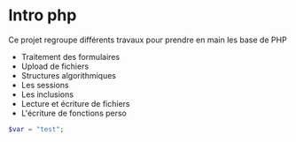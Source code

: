 # Intro php

Ce projet regroupe différents travaux pour prendre en main les base de PHP

- Traitement des formulaires
- Upload de fichiers
- Structures algorithmiques
- Les sessions
- Les inclusions
- Lecture et écriture de fichiers
- L'écriture de fonctions perso

```php
$var = "test";
```